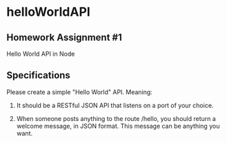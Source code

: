 # helloWorldAPI
## Homework Assignment #1
Hello World API in Node

## Specifications
Please create a simple "Hello World" API. Meaning:

1. It should be a RESTful JSON API that listens on a port of your choice. 

2. When someone posts anything to the route /hello, you should return a 
welcome message, in JSON format. This message can be anything you want. 

